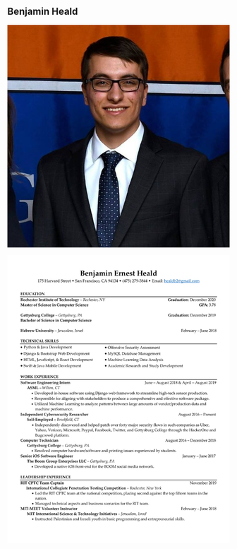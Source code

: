## Benjamin Heald
![Image](https://raw.githubusercontent.com/Healdb/healdb.tech/master/56549547_2268951513126636_6099004554190258176_n.jpg)

![Image](https://raw.githubusercontent.com/Healdb/healdb.tech/master/Benjamin%20Heald%20Resume-1.jpg)

